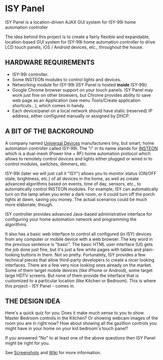 # ISY Panel #

ISY Panel is a location-driven AJAX GUI system for ISY-99i home automation controller

The idea behind this project is to create a fairly flexible and expandable, location-based GUI system for ISY-99i home automation controller to drive LCD touch panels, iOS / Android devices, etc., throughout the house.


## HARDWARE REQUIREMENTS ##

  * ISY-99i controller.
  * Some INSTEON modules to control lights and devices.
  * Networking module for ISY-99i (ISY Panel is hosted **inside** ISY-99i)
  * Google Chrome browser support on your touch panels. ISY Panel may work just fine on other browsers, but Chrome provides ability to save web page as an Application (see menu Tools/Create application shortcuts...), which comes in handy.
  * Each device/panel on a local network should have static (reserved) IP address, either configured manually or assigned by DHCP.


## A BIT OF THE BACKGROUND ##

A company named [Universal Devices](http://universal-devices.com) manufacturers tiny, but smart, home automation controller called ISY-99i. The "i" in its name stands for [INSTEON](http://smarthome.com) which is a dual-mesh (Power line + RF) home automation protocol which allows to remotely control devices and lights either plugged or wired in to control modules, switches, dimmers, etc.

ISY-99i (later we will just call it "ISY") allows you to monitor status (ON/OFF state, brightness, etc.) of all devices in the home, as well as create advanced algorithms based on events, time of day, sensors, etc., to automatically control INSTEON modules. For example, ISY can automatically turn on the lamp when you enter a dark room, or it could turn off the porch lights at dawn, saving you money. The actual scenarios could be much more elaborate, though.

ISY controller provides advanced Java-based administrative interface for configuring your home automation network and programming the algorithms.

It also has a basic web interface to control all configured (in ISY) devices from any computer or mobile device with a web browser. The key word in the previous sentence is "basic". The basic HTML user interface (UI) gets the job done just fine, but it's just a few white pages with tables and plain-looking buttons in them. Not so pretty. Fortunately, ISY provides a few technical pieces that allow third-party developers to create a nicer looking interfaces. There are a few very nice looking ones already on the market. Some of them target mobile devices (like iPhone or Android), some target large HDTV screens. But none of them provide the interface that is customized to a particular location (like Kitchen or Bedroom). This is where this project - ISY Panel - comes in.


## THE DESIGN IDEA ##

Here's a quick quiz for you: Does it make much sense to you to show Master Bedroom controls in the Kitchen? Or showing webcam images of the room you are in right now? How about showing all the gazillion controls you might have in your home on your kid bedroom's touch panel?

If you answered "No" to at least one of the above questions then ISY Panel might be right for you.


See [Screenshots](http://code.google.com/p/isy-panel/wiki/Screenshots) and [Wiki](https://code.google.com/p/isy-panel/w/list) for more information.